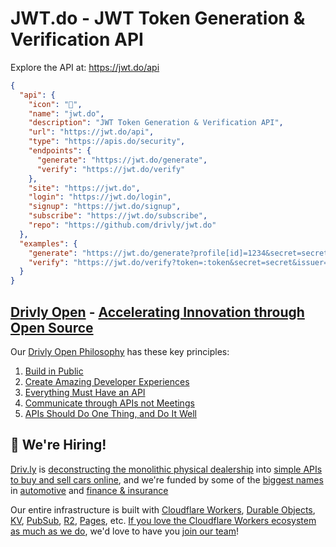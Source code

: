 # JWT.do - JWT Token Generation & Verification API

Explore the API at: <https://jwt.do/api>

```json
{
  "api": {
    "icon": "🚀",
    "name": "jwt.do",
    "description": "JWT Token Generation & Verification API",
    "url": "https://jwt.do/api",
    "type": "https://apis.do/security",
    "endpoints": {
      "generate": "https://jwt.do/generate",
      "verify": "https://jwt.do/verify"
    },
    "site": "https://jwt.do",
    "login": "https://jwt.do/login",
    "signup": "https://jwt.do/signup",
    "subscribe": "https://jwt.do/subscribe",
    "repo": "https://github.com/drivly/jwt.do"
  },
  "examples": {
    "generate": "https://jwt.do/generate?profile[id]=1234&secret=secret&issuer=jwt.do&scope=user:read&expirationTTL=2h",
    "verify": "https://jwt.do/verify?token=:token&secret=secret&issuer=jwt.do"
  }
}
```

## [Drivly Open](https://driv.ly/open) - [Accelerating Innovation through Open Source](https://blog.driv.ly/accelerating-innovation-through-open-source)

Our [Drivly Open Philosophy](https://philosophy.do) has these key principles:

1. [Build in Public](https://driv.ly/open/build-in-public)
2. [Create Amazing Developer Experiences](https://driv.ly/open/amazing-developer-experiences)
3. [Everything Must Have an API](https://driv.ly/open/everything-must-have-an-api)
4. [Communicate through APIs not Meetings](https://driv.ly/open/communicate-through-apis-not-meetings)
5. [APIs Should Do One Thing, and Do It Well](https://driv.ly/open/apis-do-one-thing)


##  🚀 We're Hiring!

[Driv.ly](https://driv.ly) is [deconstructing the monolithic physical dealership](https://blog.driv.ly/deconstructing-the-monolithic-physical-dealership) into [simple APIs to buy and sell cars online](https://driv.ly), and we're funded by some of the [biggest names](https://twitter.com/TurnerNovak) in [automotive](https://fontinalis.com/team/#bill-ford) and [finance & insurance](https://www.detroit.vc)

Our entire infrastructure is built with [Cloudflare Workers](https://workers.do), [Durable Objects](https://durable.objects.do), [KV](https://kv.cf), [PubSub](https://pubsub.do), [R2](https://r2.do.cf), [Pages](https://pages.do), etc.  [If you love the Cloudflare Workers ecosystem as much as we do](https://driv.ly/loves/workers), we'd love to have you [join our team](https://careers.do/apply)!

